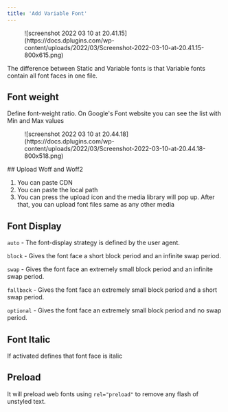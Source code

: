 ```yaml
---
title: 'Add Variable Font'
---
```


<figure class="wp-block-image size-large">![screenshot 2022 03 10 at 20.41.15](https://docs.dplugins.com/wp-content/uploads/2022/03/Screenshot-2022-03-10-at-20.41.15-800x615.png)</figure>The difference between Static and Variable fonts is that Variable fonts contain all font faces in one file.

## Font weight

Define font-weight ratio. On Google's Font website you can see the list with Min and Max values

<figure class="wp-block-image size-large is-resized">![screenshot 2022 03 10 at 20.44.18](https://docs.dplugins.com/wp-content/uploads/2022/03/Screenshot-2022-03-10-at-20.44.18-800x518.png)</figure>## Upload Woff and Woff2

1. You can paste CDN
2. You can paste the local path
3. You can press the upload icon and the media library will pop up. After that, you can upload font files same as any other media

## Font Display

`auto` - The font-display strategy is defined by the user agent.

`block` - Gives the font face a short block period and an infinite swap period.

`swap` - Gives the font face an extremely small block period and an infinite swap period.

`fallback` - Gives the font face an extremely small block period and a short swap period.

`optional` - Gives the font face an extremely small block period and no swap period.

## Font Italic

If activated defines that font face is italic

## Preload

It will preload web fonts using `rel="preload"` to remove any flash of unstyled text.